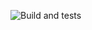 ![Build and tests](https://github.com/Bartek-stu/github-actions-example/actions/workflows/build-and-test.yml/badge.svg)